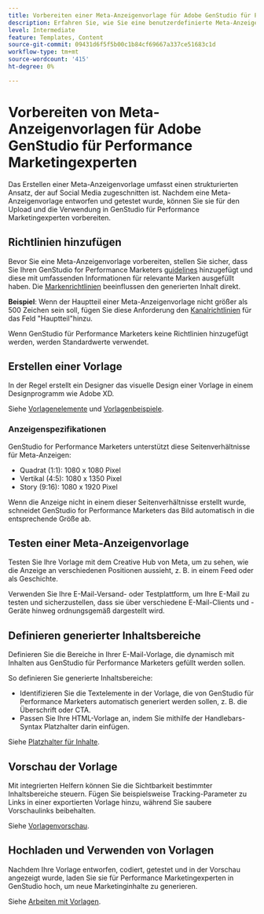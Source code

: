 ```yaml
---
title: Vorbereiten einer Meta-Anzeigenvorlage für Adobe GenStudio für Performance Marketers
description: Erfahren Sie, wie Sie eine benutzerdefinierte Meta-Anzeigenvorlage für Adobe GenStudio für Performance Marketingexperten erstellen.
level: Intermediate
feature: Templates, Content
source-git-commit: 09431d6f5f5b00c1b84cf69667a337ce51683c1d
workflow-type: tm+mt
source-wordcount: '415'
ht-degree: 0%

---
```



# Vorbereiten von Meta-Anzeigenvorlagen für Adobe GenStudio für Performance Marketingexperten

Das Erstellen einer Meta-Anzeigenvorlage umfasst einen strukturierten Ansatz, der auf Social Media zugeschnitten ist. Nachdem eine Meta-Anzeigenvorlage entworfen und getestet wurde, können Sie sie für den Upload und die Verwendung in GenStudio für Performance Marketingexperten vorbereiten.

## Richtlinien hinzufügen

Bevor Sie eine Meta-Anzeigenvorlage vorbereiten, stellen Sie sicher, dass Sie Ihren GenStudio for Performance Marketers [guidelines](/help/user-guide/guidelines/overview.md) hinzugefügt und diese mit umfassenden Informationen für relevante Marken ausgefüllt haben. Die [Markenrichtlinien](/help/user-guide/guidelines/brands.md) beeinflussen den generierten Inhalt direkt.

**Beispiel**: Wenn der Hauptteil einer Meta-Anzeigenvorlage nicht größer als 500 Zeichen sein soll, fügen Sie diese Anforderung den [Kanalrichtlinien](/help/user-guide/guidelines/brands.md#channel-guidelines) für das Feld &quot;Hauptteil&quot;hinzu.

Wenn GenStudio für Performance Marketers keine Richtlinien hinzugefügt werden, werden Standardwerte verwendet.

## Erstellen einer Vorlage

In der Regel erstellt ein Designer das visuelle Design einer Vorlage in einem Designprogramm wie Adobe XD.

Siehe [Vorlagenelemente](use-templates.md#template-elements) und [Vorlagenbeispiele](/help/user-guide/content/customize-template.md#template-examples).

### Anzeigenspezifikationen

GenStudio for Performance Marketers unterstützt diese Seitenverhältnisse für Meta-Anzeigen:

* Quadrat (1:1): 1080 x 1080 Pixel
* Vertikal (4:5): 1080 x 1350 Pixel
* Story (9:16): 1080 x 1920 Pixel

Wenn die Anzeige nicht in einem dieser Seitenverhältnisse erstellt wurde, schneidet GenStudio for Performance Marketers das Bild automatisch in die entsprechende Größe ab.

## Testen einer Meta-Anzeigenvorlage

Testen Sie Ihre Vorlage mit dem Creative Hub von Meta, um zu sehen, wie die Anzeige an verschiedenen Positionen aussieht, z. B. in einem Feed oder als Geschichte.

Verwenden Sie Ihre E-Mail-Versand- oder Testplattform, um Ihre E-Mail zu testen und sicherzustellen, dass sie über verschiedene E-Mail-Clients und -Geräte hinweg ordnungsgemäß dargestellt wird.

## Definieren generierter Inhaltsbereiche

Definieren Sie die Bereiche in Ihrer E-Mail-Vorlage, die dynamisch mit Inhalten aus GenStudio für Performance Marketers gefüllt werden sollen.

So definieren Sie generierte Inhaltsbereiche:

* Identifizieren Sie die Textelemente in der Vorlage, die von GenStudio für Performance Marketers automatisch generiert werden sollen, z. B. die Überschrift oder CTA.
* Passen Sie Ihre HTML-Vorlage an, indem Sie mithilfe der Handlebars-Syntax Platzhalter darin einfügen.

Siehe [Platzhalter für Inhalte](/help/user-guide/content/customize-template.md#content-placeholders).

## Vorschau der Vorlage

Mit integrierten Helfern können Sie die Sichtbarkeit bestimmter Inhaltsbereiche steuern. Fügen Sie beispielsweise Tracking-Parameter zu Links in einer exportierten Vorlage hinzu, während Sie saubere Vorschaulinks beibehalten.

Siehe [Vorlagenvorschau](/help/user-guide/content/customize-template.md#template-preview).

## Hochladen und Verwenden von Vorlagen

Nachdem Ihre Vorlage entworfen, codiert, getestet und in der Vorschau angezeigt wurde, laden Sie sie für Performance Marketingexperten in GenStudio hoch, um neue Marketinginhalte zu generieren.

Siehe [Arbeiten mit Vorlagen](use-templates.md).
